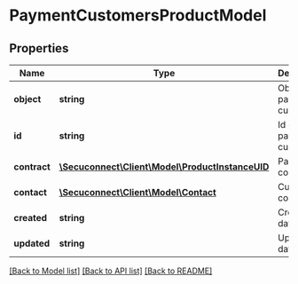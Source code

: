 # PaymentCustomersProductModel

## Properties
Name | Type | Description | Notes
------------ | ------------- | ------------- | -------------
**object** | **string** | Object of payment customer | 
**id** | **string** | Id of payment customer | 
**contract** | [**\Secuconnect\Client\Model\ProductInstanceUID**](ProductInstanceUID.md) | Payment contract | 
**contact** | [**\Secuconnect\Client\Model\Contact**](Contact.md) | Customer contact info | 
**created** | **string** | Created at date | 
**updated** | **string** | Updated at date | 

[[Back to Model list]](../README.md#documentation-for-models) [[Back to API list]](../README.md#documentation-for-api-endpoints) [[Back to README]](../../README.md)


